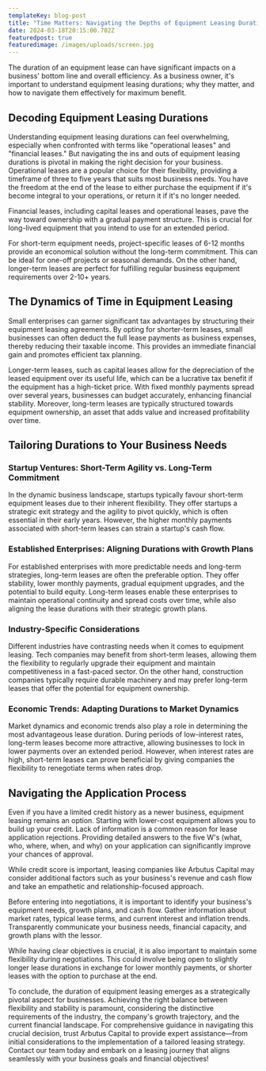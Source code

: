 ```yaml
---
templateKey: blog-post
title: "Time Matters: Navigating the Depths of Equipment Leasing Duration"
date: 2024-03-18T20:15:00.702Z
featuredpost: true
featuredimage: /images/uploads/screen.jpg
---
```

The duration of an equipment lease can have significant impacts on a business' bottom line and overall efficiency. As a business owner, it's important to understand equipment leasing durations; why they matter, and how to navigate them effectively for maximum benefit.

## Decoding Equipment Leasing Durations

Understanding equipment leasing durations can feel overwhelming, especially when confronted with terms like "operational leases" and "financial leases." But navigating the ins and outs of equipment leasing durations is pivotal in making the right decision for your business. Operational leases are a popular choice for their flexibility, providing a timeframe of three to five years that suits most business needs. You have the freedom at the end of the lease to either purchase the equipment if it's become integral to your operations, or return it if it's no longer needed.

Financial leases, including capital leases and operational leases, pave the way toward ownership with a gradual payment structure. This is crucial for long-lived equipment that you intend to use for an extended period.

For short-term equipment needs, project-specific leases of 6-12 months provide an economical solution without the long-term commitment. This can be ideal for one-off projects or seasonal demands. On the other hand, longer-term leases are perfect for fulfilling regular business equipment requirements over 2-10+ years.

## The Dynamics of Time in Equipment Leasing

Small enterprises can garner significant tax advantages by structuring their equipment leasing agreements. By opting for shorter-term leases, small businesses can often deduct the full lease payments as business expenses, thereby reducing their taxable income. This provides an immediate financial gain and promotes efficient tax planning.

Longer-term leases, such as capital leases allow for the depreciation of the leased equipment over its useful life, which can be a lucrative tax benefit if the equipment has a high-ticket price. With fixed monthly payments spread over several years, businesses can budget accurately, enhancing financial stability. Moreover, long-term leases are typically structured towards equipment ownership, an asset that adds value and increased profitability over time.

## Tailoring Durations to Your Business Needs

### Startup Ventures: Short-Term Agility vs. Long-Term Commitment

In the dynamic business landscape, startups typically favour short-term equipment leases due to their inherent flexibility. They offer startups a strategic exit strategy and the agility to pivot quickly, which is often essential in their early years. However, the higher monthly payments associated with short-term leases can strain a startup's cash flow.

### Established Enterprises: Aligning Durations with Growth Plans

For established enterprises with more predictable needs and long-term strategies, long-term leases are often the preferable option. They offer stability, lower monthly payments, gradual equipment upgrades, and the potential to build equity. Long-term leases enable these enterprises to maintain operational continuity and spread costs over time, while also aligning the lease durations with their strategic growth plans.

### Industry-Specific Considerations

Different industries have contrasting needs when it comes to equipment leasing. Tech companies may benefit from short-term leases, allowing them the flexibility to regularly upgrade their equipment and maintain competitiveness in a fast-paced sector. On the other hand, construction companies typically require durable machinery and may prefer long-term leases that offer the potential for equipment ownership.

### Economic Trends: Adapting Durations to Market Dynamics

Market dynamics and economic trends also play a role in determining the most advantageous lease duration. During periods of low-interest rates, long-term leases become more attractive, allowing businesses to lock in lower payments over an extended period. However, when interest rates are high, short-term leases can prove beneficial by giving companies the flexibility to renegotiate terms when rates drop.

## Navigating the Application Process

Even if you have a limited credit history as a newer business, equipment leasing remains an option. Starting with lower-cost equipment allows you to build up your credit. Lack of information is a common reason for lease application rejections. Providing detailed answers to the five W's (what, who, where, when, and why) on your application can significantly improve your chances of approval.

While credit score is important, leasing companies like Arbutus Capital may consider additional factors such as your business's revenue and cash flow and take an empathetic and relationship-focused approach.

Before entering into negotiations, it is important to identify your business's equipment needs, growth plans, and cash flow. Gather information about market rates, typical lease terms, and current interest and inflation trends. Transparently communicate your business needs, financial capacity, and growth plans with the lessor. 

While having clear objectives is crucial, it is also important to maintain some flexibility during negotiations. This could involve being open to slightly longer lease durations in exchange for lower monthly payments, or shorter leases with the option to purchase at the end.

To conclude, the duration of equipment leasing emerges as a strategically pivotal aspect for businesses. Achieving the right balance between flexibility and stability is paramount, considering the distinctive requirements of the industry, the company's growth trajectory, and the current financial landscape. For comprehensive guidance in navigating this crucial decision, trust Arbutus Capital to provide expert assistance—from initial considerations to the implementation of a tailored leasing strategy. Contact our team today and embark on a leasing journey that aligns seamlessly with your business goals and financial objectives!

```

```